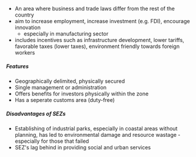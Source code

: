 - An area where business and trade laws differ from the rest of the country
- aim to increase employment, increase investment (e.g. FDI), encourage innovation
	- especially in manufacturing sector
- includes incentives such as infrastructure development, lower tariffs, favorable taxes (lower taxes), environment friendly towards foreign workers


##### Features
- Geographically delimited, physically secured
- Single management or administration
- Offers benefits for investors physically within the zone
- Has a seperate customs area (duty-free)

##### Disadvantages of SEZs
- Establishing of industrial parks, especially in coastal areas without planning, has led to environmental damage and resource wastage - especially for those that failed
- SEZ's lag behind in providing social and urban services